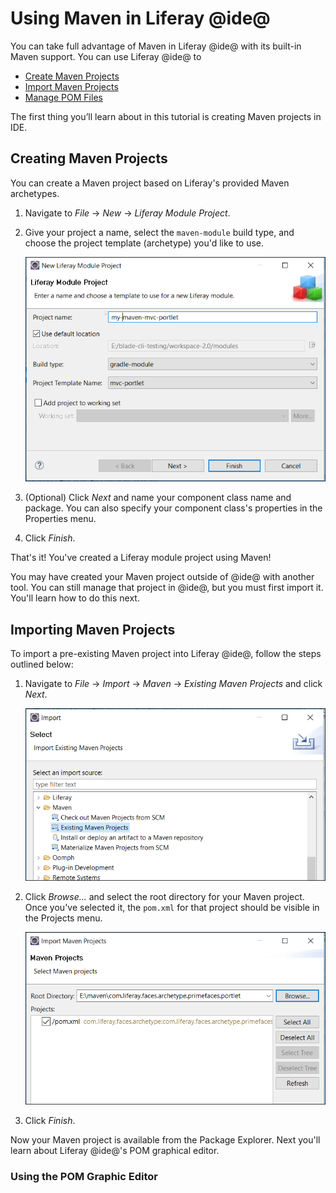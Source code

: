 # Using Maven in Liferay @ide@

You can take full advantage of Maven in Liferay @ide@ with its built-in Maven
support. You can use Liferay @ide@ to

- [Create Maven Projects](#creating-maven-projects)
- [Import Maven Projects](#importing-maven-projects)
- [Manage POM Files](#using-the-pom-graphic-editor)

The first thing you’ll learn about in this tutorial is creating Maven projects
in IDE.

## Creating Maven Projects

You can create a Maven project based on Liferay's provided Maven archetypes.

1.  Navigate to *File* &rarr; *New* &rarr; *Liferay Module Project*.

2.  Give your project a name, select the `maven-module` build type, and choose
    the project template (archetype) you'd like to use.

    ![Figure 1: The New Liferay Module Project wizard lets you generate a Maven module project.](../../../images/create-maven-ide-project.png)

3.  (Optional) Click *Next* and name your component class name and package. You
    can also specify your component class's properties in the Properties menu.

4.  Click *Finish*.

That's it! You've created a Liferay module project using Maven!

You may have created your Maven project outside of @ide@ with another tool. You
can still manage that project in @ide@, but you must first import it. You'll
learn how to do this next.

## Importing Maven Projects

To import a pre-existing Maven project into Liferay @ide@, follow the steps
outlined below:

1.  Navigate to *File* &rarr; *Import* &rarr; *Maven* &rarr; *Existing Maven
    Projects* and click *Next*.

    ![Figure 2: @ide@ offers the Maven folder in the Import wizard.](../../../images/import-maven-project.png)

2.  Click *Browse...* and select the root directory for your Maven project. Once
    you've selected it, the `pom.xml` for that project should be visible in the
    Projects menu.

    ![Figure 3: Use the Import Maven Projects wizard to import your pre-existing project.](../../../images/select-maven-import.png)

3.  Click *Finish*.

Now your Maven project is available from the Package Explorer. Next you'll learn
about Liferay @ide@'s POM graphical editor.

### Using the POM Graphic Editor
